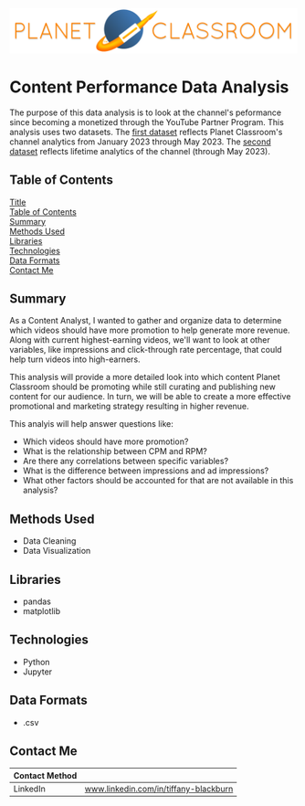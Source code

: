 ![planetclassroomlogo](https://github.com/tabburn/planet-classroom-content-analysis/blob/main/resources/PlanetClassroomLogo_Text.png)

# Content Performance Data Analysis
The purpose of this data analysis is to look at the channel's peformance since becoming a monetized through the YouTube Partner Program. This analysis uses two datasets. The [first dataset](https://github.com/tabburn/planet-classroom-content-analysis/blob/main/resources/janmay2023.csv) reflects Planet Classroom's channel analytics from January 2023 through May 2023. The [second dataset](https://github.com/tabburn/planet-classroom-content-analysis/blob/main/resources/lifetime.csv) reflects lifetime analytics of the channel (through May 2023).

## Table of Contents
[Title](#Content-Performance-Data-Analysis)\
[Table of Contents](#Table-of-Contents)\
[Summary](#Summary)\
[Methods Used](#Methods-Used)\
[Libraries](#Libraries)\
[Technologies](#Technologies)\
[Data Formats](#Data-Formats)\
[Contact Me](#Contact-Me)

## Summary
As a Content Analyst, I wanted to gather and organize data to determine which videos should have more promotion to help generate more revenue. Along with current highest-earning videos, we'll want to look at other variables, like impressions and click-through rate percentage, that could help turn videos into high-earners.

This analysis will provide a more detailed look into which content Planet Classroom should be promoting while still curating and publishing new content for our audience. In turn, we will be able to create a more effective promotional and marketing strategy resulting in higher revenue.

This analyis will help answer questions like:

* Which videos should have more promotion?
* What is the relationship between CPM and RPM?
* Are there any correlations between specific variables?
* What is the difference between impressions and ad impressions?
* What other factors should be accounted for that are not available in this analysis?

## Methods Used
* Data Cleaning
* Data Visualization

## Libraries
* pandas
* matplotlib

## Technologies
* Python
* Jupyter

## Data Formats
* .csv

## Contact Me
| Contact Method | |
| -------------- | --- |
| LinkedIn | www.linkedin.com/in/tiffany-blackburn |
